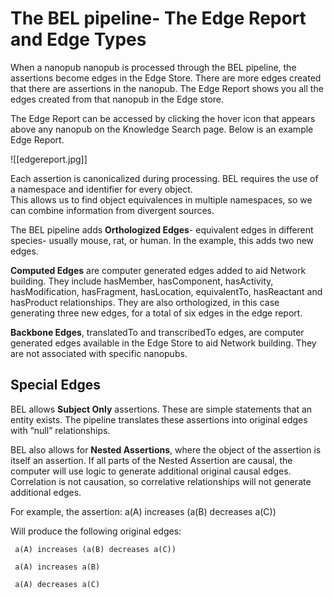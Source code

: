 # The BEL pipeline- The Edge Report and Edge Types

When a nanopub nanopub is processed through the BEL pipeline, the assertions become edges in the Edge Store.
There are more edges created that there are assertions in the nanopub.  The Edge Report shows you all the edges created from that nanopub in the Edge store.  

The Edge Report can be accessed by clicking the hover icon that appears above any nanopub on the Knowledge Search page.  Below is an example Edge Report.

![[edgereport.jpg]]

Each assertion is canonicalized during processing. BEL requires the use of a namespace and identifier for every object.  
This allows us to find object equivalences in multiple namespaces, so we can combine information from divergent sources. 

The BEL pipeline adds **Orthologized Edges**- equivalent edges in different species- usually mouse, rat, or human.  In the example, this adds two new edges.

**Computed Edges** are computer generated edges added to aid Network building.  They include hasMember, hasComponent, hasActivity, hasModification, hasFragment, hasLocation, equivalentTo, hasReactant and hasProduct relationships. They are also orthologized, in this case generating three new edges, for a total of six edges in the edge report.  

**Backbone Edges**, translatedTo and transcribedTo edges, are computer generated edges available in the Edge Store to aid Network building.  They are not associated with specific nanopubs.

## Special Edges

BEL allows **Subject Only** assertions.  These are simple statements that an entity exists.  The pipeline translates these assertions into original edges with “null” relationships.

BEL also allows for **Nested Assertions**, where the object of the assertion is itself an assertion. If all parts of the Nested Assertion are causal, the computer will use logic to generate additional original causal edges.  Correlation is not causation, so correlative relationships will not generate additional edges.

For example, the assertion: a(A) increases (a(B) decreases a(C))

Will produce the following original edges:

     a(A) increases (a(B) decreases a(C))
     
     a(A) increases a(B)
     
     a(A) decreases a(C)

